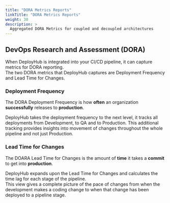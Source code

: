 ```yaml
---
title: "DORA Metrics Reports"
linkTitle: "DORA Metrics Reports"
weight: 30
description: >
  Aggregated DORA Metrics for coupled and decoupled architectures
---
```


## DevOps Research and Assessment (DORA)

When DeployHub is integrated into your CI/CD pipeline, it can capture metrics for DORA reporting.  
The two DORA metrics that DeployHub captures are Deployment Frequency and Lead Time for Changes.

### Deployment Frequency

The DORA Deployment Frequency is how **often** an organization **successfully** releases to **production**.

DeployHub takes the deployment frequency to the next level, it tracks all deployments from Development, to QA and to Production.
This additional tracking provides insights into movement of changes throughout the whole pipeline and not just Production.

### Lead Time for Changes

The DOARA Lead Time for Changes is the amount of **time** it takes a **commit** to get into **production**.

DeployHub expands upon the Lead Time for Changes and calculates the time lag for each stage of the pipeline.  
This view gives a complete picture of the pace of changes from when the development makes a coding change to
when that change has been deployed to a pipeline stage.

